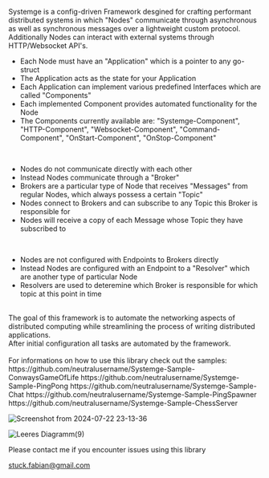 Systemge is a config-driven Framework desgined for crafting performant distributed systems in which "Nodes" communicate through asynchronous as well as synchronous messages over a lightweight custom protocol.  
Additionally Nodes can interact with external systems through HTTP/Websocket API's.  
  
- Each Node must have an "Application" which is a pointer to any go-struct  
- The Application acts as the state for your Application  
- Each Application can implement various predefined Interfaces which are called "Components"  
- Each implemented Component provides automated functionality for the Node  
- The Components currently available are: "Systemge-Component", "HTTP-Component", "Websocket-Component", "Command-Component", "OnStart-Component", "OnStop-Component"
<br>

- Nodes do not communicate directly with each other  
- Instead Nodes communicate through a "Broker"  
- Brokers are a particular type of Node that receives "Messages" from regular Nodes, which always possess a certain "Topic"  
- Nodes connect to Brokers and can subscribe to any Topic this Broker is responsible for  
- Nodes will receive a copy of each Message whose Topic they have subscribed to
<br>

- Nodes are not configured with Endpoints to Brokers directly  
- Instead Nodes are configured with an Endpoint to a "Resolver" which are another type of particular Node  
- Resolvers are used to deteremine which Broker is responsible for which topic at this point in time  
<br>
The goal of this framework is to automate the networking aspects of distributed computing while streamlining the process of writing distributed applications. <br>  
After initial configuration all tasks are automated by the framework.  
<br>
<br>
For informations on how to use this library check out the samples:  
https://github.com/neutralusername/Systemge-Sample-ConwaysGameOfLife  
https://github.com/neutralusername/Systemge-Sample-PingPong  
https://github.com/neutralusername/Systemge-Sample-Chat  
https://github.com/neutralusername/Systemge-Sample-PingSpawner  
https://github.com/neutralusername/Systemge-Sample-ChessServer  

![Screenshot from 2024-07-22 23-13-36](https://github.com/user-attachments/assets/2db43478-bdfe-4632-88e2-49462a3ae677)

  
![Leeres Diagramm(9)](https://github.com/neutralusername/Systemge/assets/39095721/0a0d9b5e-d0b0-435f-a7f4-9a01bca3ba46)

Please contact me if you encounter issues using this library

stuck.fabian@gmail.com
